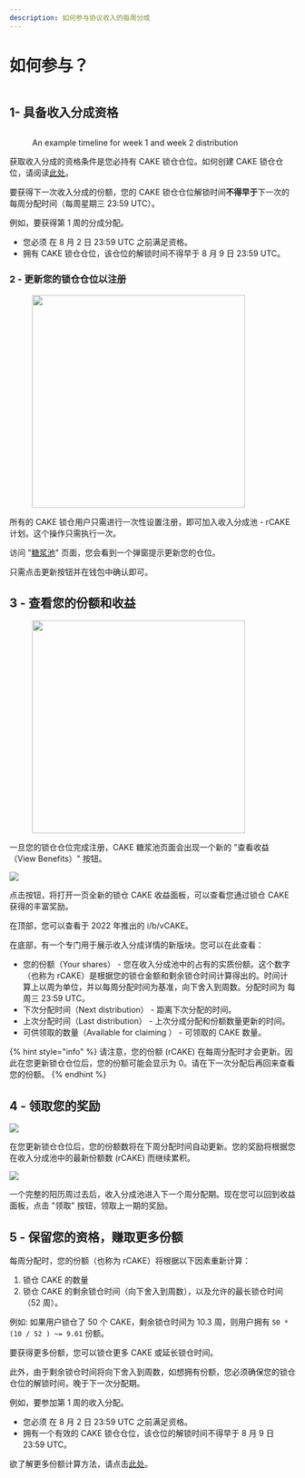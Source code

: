```yaml
---
description: 如何参与协议收入的每周分成
---
```


# 如何参与？

<figure><img src="../../.gitbook/assets/image (213).png" alt=""><figcaption></figcaption></figure>

## 1- 具备收入分成资格

<figure><img src="../../.gitbook/assets/image (214).png" alt=""><figcaption><p>An example timeline for week 1 and week 2 distribution</p></figcaption></figure>

获取收入分成的资格条件是您必持有 CAKE 锁仓仓位。如何创建 CAKE 锁仓仓位，请阅读[此处](../../products/syrup-pools/cake-tang-jiang-chi/#suo-cang-zhi-ya-gu-ding-qi-xian-zhi-ya)。&#x20;

要获得下一次收入分成的份额，您的 CAKE 锁仓仓位解锁时间**不得早于**下一次的每周分配时间（每周星期三 23:59 UTC）。&#x20;

例如，要获得第 1 周的分成分配。

* 您必须 在 8 月 2 日 23:59 UTC 之前满足资格。&#x20;
* 拥有 CAKE 锁仓仓位，该仓位的解锁时间不得早于 8 月 9 日 23:59 UTC。

### 2 - 更新您的锁仓仓位以注册

<div align="left">

<figure><img src="../../.gitbook/assets/image (215).png" alt="" width="375"><figcaption></figcaption></figure>

</div>

所有的 CAKE 锁仓用户只需进行一次性设置注册，即可加入收入分成池 - rCAKE 计划。这个操作只需执行一次。&#x20;

访问 "[糖浆池](https://pancakeswap.finance/pools)" 页面，您会看到一个弹窗提示更新您的仓位。

只需点击更新按钮并在钱包中确认即可。

## 3 - 查看您的份额和收益

<div align="left">

<figure><img src="../../.gitbook/assets/View benefits.png" alt="" width="375"><figcaption></figcaption></figure>

</div>

一旦您的锁仓仓位完成注册，CAKE 糖浆池页面会出现一个新的 "查看收益（View Benefits）" 按钮。

![](<../../.gitbook/assets/image (216).png>)

点击按钮，将打开一页全新的锁仓 CAKE 收益面板，可以查看您通过锁仓 CAKE 获得的丰富奖励。

在顶部，您可以查看于 2022 年推出的 i/b/vCAKE。&#x20;

在底部，有一个专门用于展示收入分成详情的新版块。您可以在此查看：

* 您的份额（Your shares） - 您在收入分成池中的占有的实质份额。这个数字（也称为 rCAKE）是根据您的锁仓金额和剩余锁仓时间计算得出的。时间计算上以周为单位，并以每周分配时间为基准，向下舍入到周数。分配时间为 每周三 23:59 UTC。&#x20;
* 下次分配时间（Next distribution） - 距离下次分配的时间。
* 上次分配时间（Last distribution） - 上次分成分配和份额数量更新的时间。
* 可供领取的数量（Available for claiming ） - 可领取的 CAKE 数量。

{% hint style="info" %}
请注意，您的份额 (rCAKE) 在每周分配时才会更新。因此在您更新锁仓仓位后，您的份额可能会显示为 0。请在下一次分配后再回来查看您的份额。
{% endhint %}

## 4 - 领取您的奖励

![](<../../.gitbook/assets/image (217).png>)

在您更新锁仓仓位后，您的份额数将在下周分配时间自动更新。您的奖励将根据您在收入分成池中的最新份额数 (rCAKE) 而继续累积。

![](<../../.gitbook/assets/image (218).png>)

一个完整的阳历周过去后，收入分成池进入下一个周分配期。现在您可以回到收益面板，点击 "领取" 按钮，领取上一期的奖励。

## 5 - 保留您的资格，赚取更多份额&#x20;

每周分配时，您的份额（也称为 rCAKE）将根据以下因素重新计算：&#x20;

1. 锁仓 CAKE 的数量&#x20;
2. 锁仓 CAKE 的剩余锁仓时间（向下舍入到周数），以及允许的最长锁仓时间（52 周）。&#x20;

例如: 如果用户锁仓了 50 个 CAKE，剩余锁仓时间为 10.3 周，则用户拥有 `50 * (10 / 52 ) ~= 9.61` 份额。&#x20;

要获得更多份额，您可以锁仓更多 CAKE 或延长锁仓时间。&#x20;

此外，由于剩余锁仓时间将向下舍入到周数，如想拥有份额，您必须确保您的锁仓仓位的解锁时间，晚于下一次分配期。&#x20;

例如，要参加第 1 周的收入分配。

* 您必须 在 8 月 2 日 23:59 UTC 之前满足资格。&#x20;
* 拥有一个有效的 CAKE 锁仓仓位，该仓位的解锁时间不得早于 8 月 9 日 23:59 UTC。&#x20;

欲了解更多份额计算方法，请点击[此处](shou-ru-fen-cheng-faq.md)。
